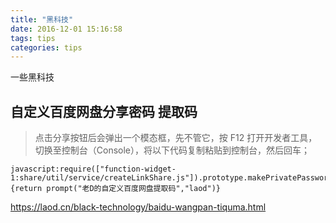 ```yaml
---
title: "黑科技"
date: 2016-12-01 15:16:58
tags: tips
categories: tips
---
```


一些黑科技
<!-- more -->


## 自定义百度网盘分享密码 提取码

>点击分享按钮后会弹出一个模态框，先不管它，按 F12 打开开发者工具，切换至控制台（Console），将以下代码复制粘贴到控制台，然后回车；
```
javascript:require(["function-widget-1:share/util/service/createLinkShare.js"]).prototype.makePrivatePassword=function(){return prompt("老D的自定义百度网盘提取码","laod")}
```

https://laod.cn/black-technology/baidu-wangpan-tiquma.html


